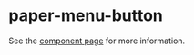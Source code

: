 paper-menu-button
===

See the [component page](http://www.polymer-project.org/docs/elements/paper-elements.html#paper-menu-button) for more information.
